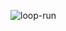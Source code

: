 ![loop-run](https://user-images.githubusercontent.com/41484123/161602581-e31f6cae-f96e-4de7-84e6-35aca86e3ffe.gif)
